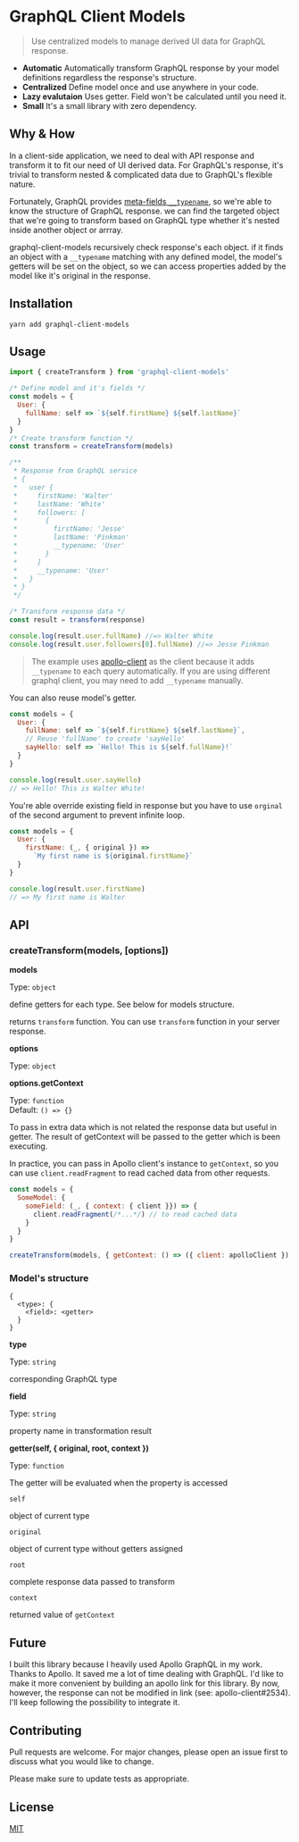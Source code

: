 # GraphQL Client Models

> Use centralized models to manage derived UI data for GraphQL response.

- **Automatic** Automatically transform GraphQL response by your model definitions regardless the response's structure.
- **Centralized** Define model once and use anywhere in your code.
- **Lazy evalutaion** Uses getter. Field won't be calculated until you need it.
- **Small** It's a small library with zero dependency.

## Why & How

In a client-side application, we need to deal with API response and transform it to fit our need of UI derived data. For GraphQL's response, it's trivial to transform nested & complicated data due to GraphQL's flexible nature.

Fortunately, GraphQL provides [meta-fields `__typename`](https://graphql.org/learn/queries/#meta-fields), so we're able to know the structure of GraphQL response. we can find the targeted object that we're going to transform based on GraphQL type whether it's nested inside another object or arrray.

graphql-client-models recursively check response's each object. if it finds an object with a `__typename` matching with any defined model, the model's getters will be set on the object, so we can access properties added by the model like it's original in the response.

## Installation

```
yarn add graphql-client-models
```

## Usage

```js
import { createTransform } from 'graphql-client-models'

/* Define model and it's fields */
const models = {
  User: {
    fullName: self => `${self.firstName} ${self.lastName}`
  }
}
/* Create transform function */
const transform = createTransform(models)

/**
 * Response from GraphQL service
 * {
 *   user {
 *     firstName: 'Walter'
 *     lastName: 'White'
 *     followers: [
 *       {
 *         firstName: 'Jesse'
 *         lastName: 'Pinkman'
 *         __typename: 'User'
 *       }
 *     ]
 *     __typename: 'User'
 *   }
 * }
 */

/* Transform response data */
const result = transform(response)

console.log(result.user.fullName) //=> Walter White
console.log(result.user.followers[0].fullName) //=> Jesse Pinkman
```

> The example uses [apollo-client](https://github.com/apollographql/apollo-client) as the client because it adds `__typename` to each query automatically. If you are using different graphql client, you may need to add `__typename` manually.

You can also reuse model's getter.

```js
const models = {
  User: {
    fullName: self => `${self.firstName} ${self.lastName}`,
    // Reuse 'fullName' to create 'sayHello'
    sayHello: self => `Hello! This is ${self.fullName}!`
  }
}

console.log(result.user.sayHello)
// => Hello! This is Walter White!
```

You're able override existing field in response but you have to use `orginal` of the second argument to prevent infinite loop.

```js
const models = {
  User: {
    firstName: (_, { original }) =>
      `My first name is ${original.firstName}`
  }
}

console.log(result.user.firstName)
// => My first name is Walter
```

## API

### createTransform(models, [options])

**models**

Type: `object`

define getters for each type. See below for models structure.

returns `transform` function. You can use `transform` function in your server response.

**options**

Type: `object`

**options.getContext**

Type: `function`<br/>
Default: `() => {}`

To pass in extra data which is not related the response data but useful in getter. The result of getContext will be passed to the getter which is been executing.

In practice, you can pass in Apollo client's instance to `getContext`, so you can use `client.readFragment` to read cached data from other requests.

```js
const models = {
  SomeModel: {
    someField: (_, { context: { client }}) => {
      client.readFragment(/*...*/) // to read cached data
    }
  }
}

createTransform(models, { getContext: () => ({ client: apolloClient }) })
```

### Model's structure

```
{
  <type>: {
    <field>: <getter>
  }
}
```

**type**

Type: `string`

corresponding GraphQL type

**field**

Type: `string`

property name in transformation result

**getter(self, { original, root, context })**

Type: `function`

The getter will be evaluated when the property is accessed

`self`

object of current type

`original`

object of current type without getters assigned

`root`

complete response data passed to transform

`context`

returned value of `getContext`

## Future

I built this library because I heavily used Apollo GraphQL in my work. Thanks to Apollo. It saved me a lot of time dealing with GraphQL. I'd like to make it more convenient by building an apollo link for this library. By now, however, the response can not be modified in link (see: apollo-client#2534). I'll keep following the possibility to integrate it.

## Contributing

Pull requests are welcome. For major changes, please open an issue first to discuss what you would like to change.

Please make sure to update tests as appropriate.

## License

[MIT](https://choosealicense.com/licenses/mit/)
